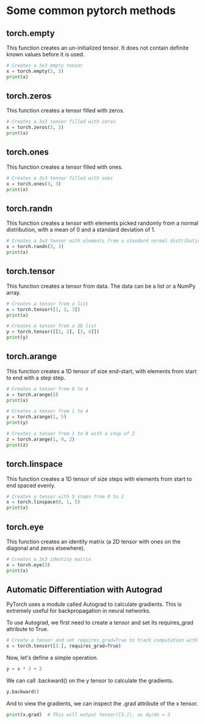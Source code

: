 # Some common pytorch methods

## torch.empty
This function creates an un-initialized tensor. It does not contain definite known values before it is used.

```python
# Creates a 3x3 empty tensor
x = torch.empty(3, 3)
print(x)
```

## torch.zeros
This function creates a tensor filled with zeros.

```python
# Creates a 3x3 tensor filled with zeros
x = torch.zeros(3, 3)
print(x)
```
## torch.ones
This function creates a tensor filled with ones.

```python
# Creates a 3x3 tensor filled with ones
x = torch.ones(3, 3)
print(x)
```
## torch.randn
This function creates a tensor with elements picked randomly from a normal distribution, with a mean of 0 and a standard deviation of 1.

```python
# Creates a 3x3 tensor with elements from a standard normal distribution
x = torch.randn(3, 3)
print(x)
```

## torch.tensor
This function creates a tensor from data. The data can be a list or a NumPy array.

```python
# Creates a tensor from a list
x = torch.tensor([1, 2, 3])
print(x)

# Creates a tensor from a 2D list
y = torch.tensor([[1, 2], [3, 4]])
print(y)
```

## torch.arange
This function creates a 1D tensor of size end-start, with elements from start to end with a step step.

```python
# Creates a tensor from 0 to 4
x = torch.arange(5)
print(x)

# Creates a tensor from 1 to 4
y = torch.arange(1, 5)
print(y)

# Creates a tensor from 1 to 8 with a step of 2
z = torch.arange(1, 9, 2)
print(z)
```
## torch.linspace
This function creates a 1D tensor of size steps with elements from start to end spaced evenly.

```python
# Creates a tensor with 5 steps from 0 to 1
x = torch.linspace(0, 1, 5)
print(x)
```
## torch.eye
This function creates an identity matrix (a 2D tensor with ones on the diagonal and zeros elsewhere).

```python
# Creates a 3x3 identity matrix
x = torch.eye(3)
print(x)
```

## Automatic Differentiation with Autograd

PyTorch uses a module called Autograd to calculate gradients. This is extremely useful for backpropagation in neural networks.

To use Autograd, we first need to create a tensor and set its requires_grad attribute to True.

```python
# Create a tensor and set requires_grad=True to track computation with it
x = torch.tensor([3.], requires_grad=True)
```

Now, let's define a simple operation.

```python
y = x * 3 + 2
```

We can call .backward() on the y tensor to calculate the gradients.

```python
y.backward()
```

And to view the gradients, we can inspect the .grad attribute of the x tensor.

```python
print(x.grad)  # This will output tensor([3.]), as dy/dx = 3
```
